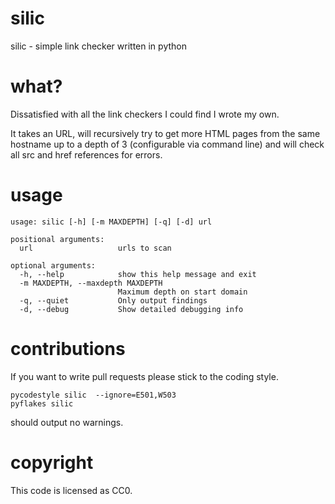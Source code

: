 # silic
silic - simple link checker written in python

# what?

Dissatisfied with all the link checkers I could find I wrote my own.

It takes an URL, will recursively try to get more HTML pages from the same hostname
up to a depth of 3 (configurable via command line) and will check all src and href
references for errors.

# usage

```
usage: silic [-h] [-m MAXDEPTH] [-q] [-d] url

positional arguments:
  url                   urls to scan

optional arguments:
  -h, --help            show this help message and exit
  -m MAXDEPTH, --maxdepth MAXDEPTH
                        Maximum depth on start domain
  -q, --quiet           Only output findings
  -d, --debug           Show detailed debugging info

```

# contributions

If you want to write pull requests please stick to the coding style.

```
pycodestyle silic  --ignore=E501,W503
pyflakes silic
```

should output no warnings.

# copyright

This code is licensed as CC0.